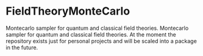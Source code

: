 # FieldTheoryMonteCarlo
Montecarlo sampler for quantum and classical field theories. 
Montecarlo sampler for quantum and classical field theories. At the moment the repository exists just for personal projects and will be scaled into a package in the future.
